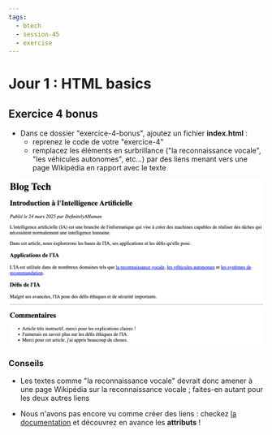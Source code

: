 ```yaml
---
tags:
  - btech
  - session-45
  - exercise
---
```


# Jour 1 : HTML basics

## Exercice 4 bonus

- Dans ce dossier "exercice-4-bonus", ajoutez un fichier **index.html** :
  - reprenez le code de votre "exercice-4"
  - remplacez les éléments en surbrillance ("la reconnaissance vocale", "les véhicules autonomes", etc...) par des liens menant vers une page Wikipédia en rapport avec le texte

![résultat.png](resultat.png)

### Conseils

- Les textes comme "la reconnaissance vocale" devrait donc amener à une page Wikipédia sur la reconnaissance vocale ; faites-en autant pour les deux autres liens

- Nous n'avons pas encore vu comme créer des liens : checkez [la documentation](https://developer.mozilla.org/fr/docs/Web/HTML) et découvrez en avance les **attributs** !
